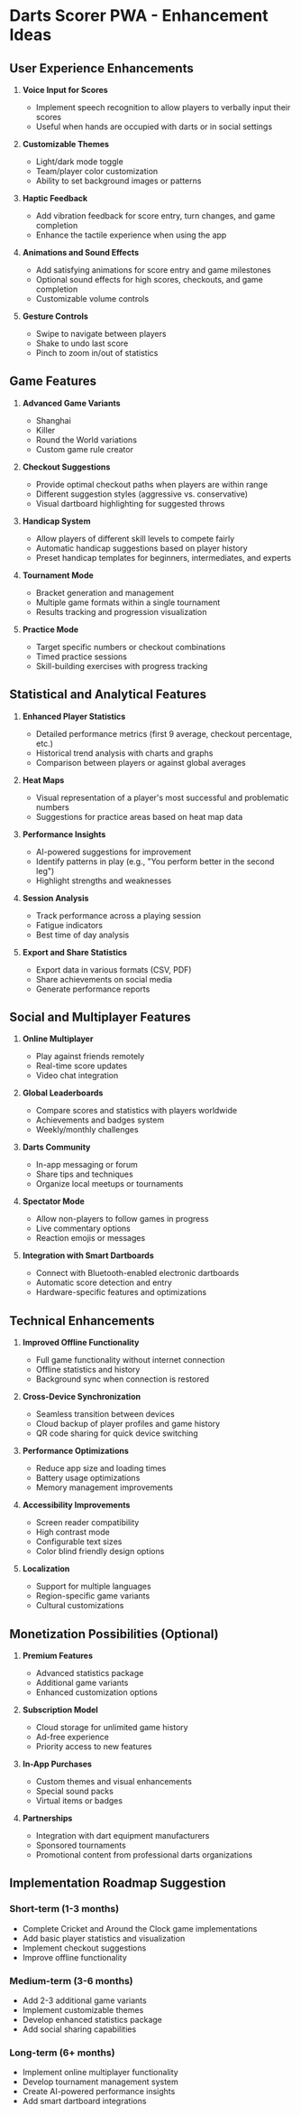 # Darts Scorer PWA - Enhancement Ideas

## User Experience Enhancements

1. **Voice Input for Scores**

   - Implement speech recognition to allow players to verbally input their scores
   - Useful when hands are occupied with darts or in social settings

2. **Customizable Themes**

   - Light/dark mode toggle
   - Team/player color customization
   - Ability to set background images or patterns

3. **Haptic Feedback**

   - Add vibration feedback for score entry, turn changes, and game completion
   - Enhance the tactile experience when using the app

4. **Animations and Sound Effects**

   - Add satisfying animations for score entry and game milestones
   - Optional sound effects for high scores, checkouts, and game completion
   - Customizable volume controls

5. **Gesture Controls**
   - Swipe to navigate between players
   - Shake to undo last score
   - Pinch to zoom in/out of statistics

## Game Features

1. **Advanced Game Variants**

   - Shanghai
   - Killer
   - Round the World variations
   - Custom game rule creator

2. **Checkout Suggestions**

   - Provide optimal checkout paths when players are within range
   - Different suggestion styles (aggressive vs. conservative)
   - Visual dartboard highlighting for suggested throws

3. **Handicap System**

   - Allow players of different skill levels to compete fairly
   - Automatic handicap suggestions based on player history
   - Preset handicap templates for beginners, intermediates, and experts

4. **Tournament Mode**

   - Bracket generation and management
   - Multiple game formats within a single tournament
   - Results tracking and progression visualization

5. **Practice Mode**
   - Target specific numbers or checkout combinations
   - Timed practice sessions
   - Skill-building exercises with progress tracking

## Statistical and Analytical Features

1. **Enhanced Player Statistics**

   - Detailed performance metrics (first 9 average, checkout percentage, etc.)
   - Historical trend analysis with charts and graphs
   - Comparison between players or against global averages

2. **Heat Maps**

   - Visual representation of a player's most successful and problematic numbers
   - Suggestions for practice areas based on heat map data

3. **Performance Insights**

   - AI-powered suggestions for improvement
   - Identify patterns in play (e.g., "You perform better in the second leg")
   - Highlight strengths and weaknesses

4. **Session Analysis**

   - Track performance across a playing session
   - Fatigue indicators
   - Best time of day analysis

5. **Export and Share Statistics**
   - Export data in various formats (CSV, PDF)
   - Share achievements on social media
   - Generate performance reports

## Social and Multiplayer Features

1. **Online Multiplayer**

   - Play against friends remotely
   - Real-time score updates
   - Video chat integration

2. **Global Leaderboards**

   - Compare scores and statistics with players worldwide
   - Achievements and badges system
   - Weekly/monthly challenges

3. **Darts Community**

   - In-app messaging or forum
   - Share tips and techniques
   - Organize local meetups or tournaments

4. **Spectator Mode**

   - Allow non-players to follow games in progress
   - Live commentary options
   - Reaction emojis or messages

5. **Integration with Smart Dartboards**
   - Connect with Bluetooth-enabled electronic dartboards
   - Automatic score detection and entry
   - Hardware-specific features and optimizations

## Technical Enhancements

1. **Improved Offline Functionality**

   - Full game functionality without internet connection
   - Offline statistics and history
   - Background sync when connection is restored

2. **Cross-Device Synchronization**

   - Seamless transition between devices
   - Cloud backup of player profiles and game history
   - QR code sharing for quick device switching

3. **Performance Optimizations**

   - Reduce app size and loading times
   - Battery usage optimizations
   - Memory management improvements

4. **Accessibility Improvements**

   - Screen reader compatibility
   - High contrast mode
   - Configurable text sizes
   - Color blind friendly design options

5. **Localization**
   - Support for multiple languages
   - Region-specific game variants
   - Cultural customizations

## Monetization Possibilities (Optional)

1. **Premium Features**

   - Advanced statistics package
   - Additional game variants
   - Enhanced customization options

2. **Subscription Model**

   - Cloud storage for unlimited game history
   - Ad-free experience
   - Priority access to new features

3. **In-App Purchases**

   - Custom themes and visual enhancements
   - Special sound packs
   - Virtual items or badges

4. **Partnerships**
   - Integration with dart equipment manufacturers
   - Sponsored tournaments
   - Promotional content from professional darts organizations

## Implementation Roadmap Suggestion

### Short-term (1-3 months)

- Complete Cricket and Around the Clock game implementations
- Add basic player statistics and visualization
- Implement checkout suggestions
- Improve offline functionality

### Medium-term (3-6 months)

- Add 2-3 additional game variants
- Implement customizable themes
- Develop enhanced statistics package
- Add social sharing capabilities

### Long-term (6+ months)

- Implement online multiplayer functionality
- Develop tournament management system
- Create AI-powered performance insights
- Add smart dartboard integrations
